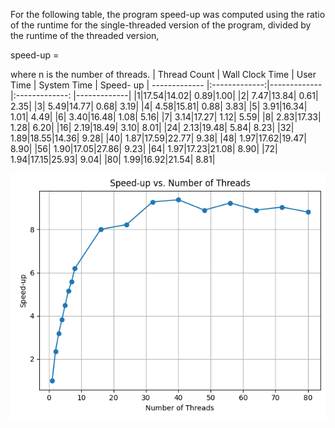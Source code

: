 

For the following table, the program speed-up was computed using the ratio of the runtime for the single-threaded version of the program, divided by the runtime of the threaded version,

speed-up = 

where 
n
 is the number of threads.
| Thread Count | Wall Clock Time | User Time | System Time | Speed- up | 
------------- |:-------------:|------------- |:-------------: |-------------|
|1|17.54|14.02| 0.89|1.00|
|2| 7.47|13.84| 0.61| 2.35|
|3| 5.49|14.77| 0.68| 3.19|
|4| 4.58|15.81| 0.88| 3.83|
|5| 3.91|16.34| 1.01| 4.49|
|6| 3.40|16.48| 1.08| 5.16|
|7| 3.14|17.27| 1.12| 5.59|
|8| 2.83|17.33| 1.28| 6.20|
|16| 2.19|18.49| 3.10| 8.01|
|24| 2.13|19.48| 5.84| 8.23|
|32| 1.89|18.55|14.36| 9.28|
|40| 1.87|17.59|22.77| 9.38|
|48| 1.97|17.62|19.47| 8.90|
|56| 1.90|17.05|27.86| 9.23|
|64| 1.97|17.23|21.08| 8.90|
|72| 1.94|17.15|25.93| 9.04|
|80| 1.99|16.92|21.54| 8.81|


![Speed-up vs Threads](speedup.png)
